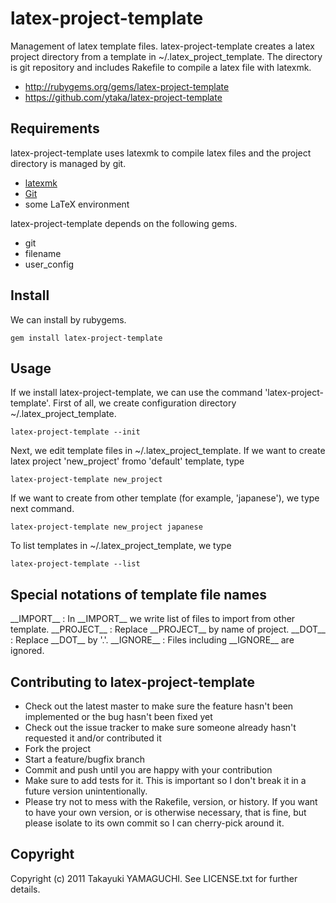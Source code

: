# latex-project-template

Management of latex template files.
latex-project-template creates a latex project directory from a template
in ~/.latex\_project\_template.
The directory is git repository and includes Rakefile to compile
a latex file with latexmk.

- <http://rubygems.org/gems/latex-project-template>
- <https://github.com/ytaka/latex-project-template>

## Requirements

latex-project-template uses latexmk to compile latex files and
the project directory is managed by git.

- [latexmk](http://www.phys.psu.edu/~collins/software/latexmk-jcc/)
- [Git](http://git-scm.com/)
- some LaTeX environment

latex-project-template depends on the following gems.

- git
- filename
- user_config

## Install

We can install by rubygems.

    gem install latex-project-template

## Usage

If we install latex-project-template, we can use the command 'latex-project-template'.
First of all, we create configuration directory ~/.latex\_project\_template.

    latex-project-template --init

Next, we edit template files in ~/.latex\_project\_template.
If we want to create latex project 'new_project' fromo 'default' template, type

    latex-project-template new_project

If we want to create from other template (for example, 'japanese'),
we type next command.

    latex-project-template new_project japanese

To list templates in ~/.latex\_project\_template, we type

    latex-project-template --list

## Special notations of template file names

\_\_IMPORT\_\_
: In \_\_IMPORT\_\_ we write list of files to import from other template.
\_\_PROJECT\_\_
: Replace \_\_PROJECT\_\_ by name of project.
\_\_DOT\_\_
: Replace \_\_DOT\_\_ by '.'.
\_\_IGNORE\_\_
: Files including \_\_IGNORE\_\_ are ignored.

## Contributing to latex-project-template
 
- Check out the latest master to make sure the feature hasn't been implemented or the bug hasn't been fixed yet
- Check out the issue tracker to make sure someone already hasn't requested it and/or contributed it
- Fork the project
- Start a feature/bugfix branch
- Commit and push until you are happy with your contribution
- Make sure to add tests for it. This is important so I don't break it in a future version unintentionally.
- Please try not to mess with the Rakefile, version, or history. If you want to have your own version, or is otherwise necessary, that is fine, but please isolate to its own commit so I can cherry-pick around it.

## Copyright

Copyright (c) 2011 Takayuki YAMAGUCHI. See LICENSE.txt for
further details.

